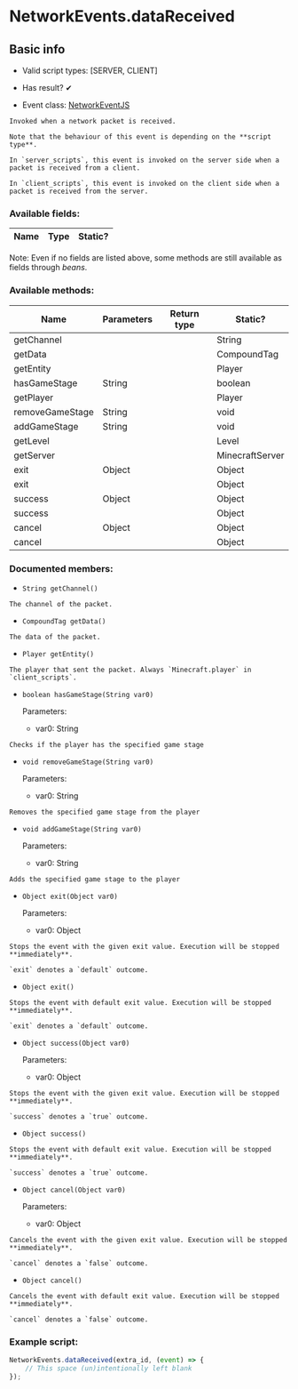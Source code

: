 # NetworkEvents.dataReceived

## Basic info

- Valid script types: [SERVER, CLIENT]

- Has result? ✔

- Event class: [NetworkEventJS](https://github.com/KubeJS-Mods/KubeJS/tree/1902/common/src/main/java/dev/latvian/mods/kubejs/net/NetworkEventJS.java)

```
Invoked when a network packet is received.

Note that the behaviour of this event is depending on the **script type**.

In `server_scripts`, this event is invoked on the server side when a packet is received from a client.

In `client_scripts`, this event is invoked on the client side when a packet is received from the server.
```

### Available fields:

| Name | Type | Static? |
| ---- | ---- | ------- |

Note: Even if no fields are listed above, some methods are still available as fields through *beans*.

### Available methods:

| Name | Parameters | Return type | Static? |
| ---- | ---------- | ----------- | ------- |
| getChannel |  |  | String | ✘ |
| getData |  |  | CompoundTag | ✘ |
| getEntity |  |  | Player | ✘ |
| hasGameStage | String |  | boolean | ✘ |
| getPlayer |  |  | Player | ✘ |
| removeGameStage | String |  | void | ✘ |
| addGameStage | String |  | void | ✘ |
| getLevel |  |  | Level | ✘ |
| getServer |  |  | MinecraftServer | ✘ |
| exit | Object |  | Object | ✘ |
| exit |  |  | Object | ✘ |
| success | Object |  | Object | ✘ |
| success |  |  | Object | ✘ |
| cancel | Object |  | Object | ✘ |
| cancel |  |  | Object | ✘ |


### Documented members:

- `String getChannel()`
```
The channel of the packet.
```

- `CompoundTag getData()`
```
The data of the packet.
```

- `Player getEntity()`
```
The player that sent the packet. Always `Minecraft.player` in `client_scripts`.
```

- `boolean hasGameStage(String var0)`

  Parameters:
  - var0: String

```
Checks if the player has the specified game stage
```

- `void removeGameStage(String var0)`

  Parameters:
  - var0: String

```
Removes the specified game stage from the player
```

- `void addGameStage(String var0)`

  Parameters:
  - var0: String

```
Adds the specified game stage to the player
```

- `Object exit(Object var0)`

  Parameters:
  - var0: Object

```
Stops the event with the given exit value. Execution will be stopped **immediately**.

`exit` denotes a `default` outcome.
```

- `Object exit()`
```
Stops the event with default exit value. Execution will be stopped **immediately**.

`exit` denotes a `default` outcome.
```

- `Object success(Object var0)`

  Parameters:
  - var0: Object

```
Stops the event with the given exit value. Execution will be stopped **immediately**.

`success` denotes a `true` outcome.
```

- `Object success()`
```
Stops the event with default exit value. Execution will be stopped **immediately**.

`success` denotes a `true` outcome.
```

- `Object cancel(Object var0)`

  Parameters:
  - var0: Object

```
Cancels the event with the given exit value. Execution will be stopped **immediately**.

`cancel` denotes a `false` outcome.
```

- `Object cancel()`
```
Cancels the event with default exit value. Execution will be stopped **immediately**.

`cancel` denotes a `false` outcome.
```



### Example script:

```js
NetworkEvents.dataReceived(extra_id, (event) => {
	// This space (un)intentionally left blank
});
```

